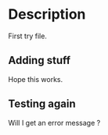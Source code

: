 # Description

First try file.

## Adding stuff

Hope this works.

## Testing again

Will I get an error message ?
